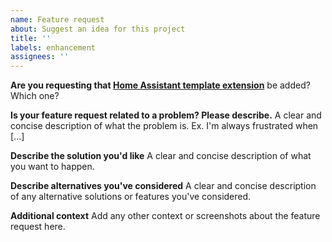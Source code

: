 ```yaml
---
name: Feature request
about: Suggest an idea for this project
title: ''
labels: enhancement
assignees: ''
---
```


**Are you requesting that [Home Assistant template extension](https://www.home-assistant.io/docs/configuration/templating/)** be added? Which one?

**Is your feature request related to a problem? Please describe.**
A clear and concise description of what the problem is. Ex. I'm always frustrated when [...]

**Describe the solution you'd like**
A clear and concise description of what you want to happen.

**Describe alternatives you've considered**
A clear and concise description of any alternative solutions or features you've considered.

**Additional context**
Add any other context or screenshots about the feature request here.
